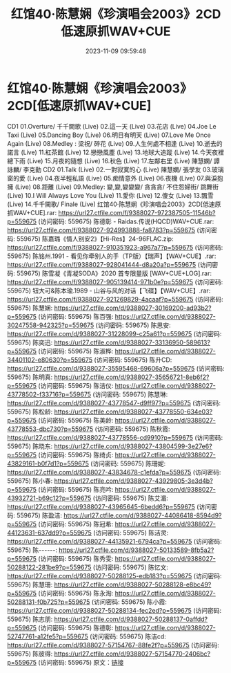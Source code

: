 ﻿---
title: 红馆40·陈慧娴《珍演唱会2003》2CD低速原抓WAV+CUE
date: 2023-11-09 09:59:48
categories: WAV车载音乐、镜像
tags: 华语中文
---
# 红馆40·陈慧娴《珍演唱会2003》2CD[低速原抓WAV+CUE]

CD1
01.Overture/ 千千闕歌 (Live)
02.這一天 (Live)
03.花店 (Live)
04.Joe Le Taxi (Live)
05.Dancing Boy (Live)
06.明日有明天 (Live)
07.Love Me Once Again (Live)
08.Medley : 梁祝/ 碎花 (Live)
09.人生何處不相逢 (Live)
10.逝去的諾言 (Live)
11.紅茶館 (Live)
12.戀戀風塵 (Live)
13.地球大追蹤 (Live)
14.今天夜裡總下雨 (Live)
15.月夜的隨想 (Live)
16.秋色 (Live)
17.左鄰右里 (Live) 陳慧嫻/ 譚詠麟/ 李克勤
CD2
01.Talk (Live)
02.一對寂寞的心 (Live) 陳慧嫻/ 張學友
03.玻璃窗的愛 (Live)
04.夜半輕私語 (Live)
05.痴情意外 (Live)
06.夜機 (Live)
07.與淚抱擁 (Live)
08.距離 (Live)
09.Medley: 變,變,變變變/ 貪貪貪/ 不住怨婦街/ 跳舞街 (Live)
10.I Will Always Love You (Live)
11.愛你 (Live)
12.傻女 (Live)
13.飄雪 (Live)
14.千千闕歌/ Finale (Live)
红馆40·陈慧娴《珍演唱会2003》2CD[低速原抓WAV+CUE].rar: https://url27.ctfile.com/f/9388027-972387505-11546b?p=559675
(访问密码: 559675)
陈德彰 - Raidas.传说(HQCD)WAV+CUE.rar: https://url27.ctfile.com/f/9388027-924993888-fa8783?p=559675
(访问密码: 559675)
陈嘉璐《情人别安2》【Hi-Res】24-96FLAC.zip: https://url27.ctfile.com/f/9388027-910351923-a967a7?p=559675
(访问密码: 559675)
陈铭州.1991 - 看见你牵别人的手（TP版）【瑞声】【WAV+CUE】.rar: https://url27.ctfile.com/f/9388027-928041444-d8a20a?p=559675
(访问密码: 559675)
陈雪凝《青凝SODA》2020 首专限量版 [WAV+CUE+LOG].rar: https://url27.ctfile.com/f/9388027-905139414-971b0e?p=559675
(访问密码: 559675)
钮大可&陈本瑜.1989 - 山谷与风的对话【飞碟】【WAV+CUE】.rar: https://url27.ctfile.com/f/9388027-921269829-4acaaf?p=559675
(访问密码: 559675)
陈慧娴: https://url27.ctfile.com/d/9388027-30169200-ad93b2?p=559675
(访问密码: 559675)
陈百强: https://url27.ctfile.com/d/9388027-30247558-942325?p=559675
(访问密码: 559675)
陈思安: https://url27.ctfile.com/d/9388027-31228099-c25a61?p=559675
(访问密码: 559675)
陈奕迅: https://url27.ctfile.com/d/9388027-33136950-589613?p=559675
(访问密码: 559675)
陈淑桦: https://url27.ctfile.com/d/9388027-34401102-e80630?p=559675
(访问密码: 559675)
陈升CD: https://url27.ctfile.com/d/9388027-35595468-69606a?p=559675
(访问密码: 559675)
陈明真: https://url27.ctfile.com/d/9388027-35656721-8eb6f2?p=559675
(访问密码: 559675)
陈洁仪: https://url27.ctfile.com/d/9388027-43778502-f33716?p=559675
(访问密码: 559675)
陈慧琳: https://url27.ctfile.com/d/9388027-43778547-d9ff97?p=559675
(访问密码: 559675)
陈松龄: https://url27.ctfile.com/d/9388027-43778550-634e03?p=559675
(访问密码: 559675)
陈美龄: https://url27.ctfile.com/d/9388027-43778553-dbc730?p=559675
(访问密码: 559675)
陈秋霞: https://url27.ctfile.com/d/9388027-43778556-cd9910?p=559675
(访问密码: 559675)
陈晓东: https://url27.ctfile.com/d/9388027-43804599-3e27e6?p=559675
(访问密码: 559675)
陈绮贞: https://url27.ctfile.com/d/9388027-43829161-b0f7d1?p=559675
(访问密码: 559675)
陈珊妮: https://url27.ctfile.com/d/9388027-43834678-c1efda?p=559675
(访问密码: 559675)
陈小春: https://url27.ctfile.com/d/9388027-43929805-3e3d4b?p=559675
(访问密码: 559675)
陈亮吟: https://url27.ctfile.com/d/9388027-43932721-b69c12?p=559675
(访问密码: 559675)
陈艾湄: https://url27.ctfile.com/d/9388027-43965645-6bedd6?p=559675
(访问密码: 559675)
陈盈洁: https://url27.ctfile.com/d/9388027-44086418-8594d9?p=559675
(访问密码: 559675)
陈冠希: https://url27.ctfile.com/d/9388027-44123631-637dd9?p=559675
(访问密码: 559675)
陈洁灵: https://url27.ctfile.com/d/9388027-44135921-6794ca?p=559675
(访问密码: 559675)
陈------: https://url27.ctfile.com/d/9388027-50133589-8fb5a2?p=559675
(访问密码: 559675)
陈秀雯: https://url27.ctfile.com/d/9388027-50288122-281be9?p=559675
(访问密码: 559675)
陈忆文: https://url27.ctfile.com/d/9388027-50288125-edb183?p=559675
(访问密码: 559675)
陈慧珊: https://url27.ctfile.com/d/9388027-50288128-e8bc49?p=559675
(访问密码: 559675)
陈永淘: https://url27.ctfile.com/d/9388027-50288131-f0b725?p=559675
(访问密码: 559675)
陈小霞: https://url27.ctfile.com/d/9388027-50288134-fec2ed?p=559675
(访问密码: 559675)
陈志朋: https://url27.ctfile.com/d/9388027-50288137-0affdd?p=559675
(访问密码: 559675)
陈德彰: https://url27.ctfile.com/d/9388027-52747761-a12fe5?p=559675
(访问密码: 559675)
陈洁cd: https://url27.ctfile.com/d/9388027-57154767-88fe2f?p=559675
(访问密码: 559675)
陈彼得: https://url27.ctfile.com/d/9388027-57154770-2406bc?p=559675
(访问密码: 559675)
原文：[链接](https://blog.sina.com.cn/s/blog_1647c7e76010313qt.html)